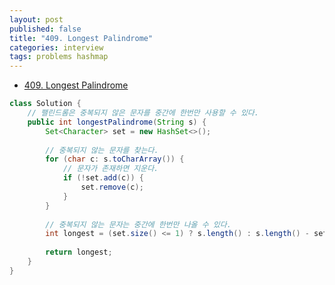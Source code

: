 ```yaml
---
layout: post
published: false
title: "409. Longest Palindrome"
categories: interview
tags: problems hashmap
---
```


- [409. Longest Palindrome](https://leetcode.com/problems/longest-palindrome/)

```java
class Solution {
    // 팰린드롬은 중복되지 않은 문자를 중간에 한번만 사용할 수 있다.
    public int longestPalindrome(String s) {
        Set<Character> set = new HashSet<>();
        
        // 중복되지 않는 문자를 찾는다.
        for (char c: s.toCharArray()) {
            // 문자가 존재하면 지운다.
            if (!set.add(c)) {
                set.remove(c);
            }
        } 
        
        // 중복되지 않는 문자는 중간에 한번만 나올 수 있다.
        int longest = (set.size() <= 1) ? s.length() : s.length() - set.size() + 1;
        
        return longest; 
    }
}
```
